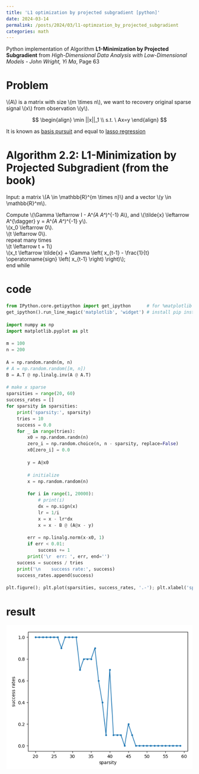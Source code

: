 ```yaml
---
title: 'L1 optimization by projected subgradient [python]'
date: 2024-03-14
permalink: /posts/2024/03/l1-optimzation_by_projected_subgradient
categories: math
---
```


Python implementation of Algorithm **L1-Minimization by Projected Subgradient** from *High-Dimensional Data Analysis with Low-Dimensional Models - John Wright, Yi Ma*, Page 63

# Problem

\\(A\\) is a matrix with size \\(m \times n\\), we want to recovery original sparse signal \\(x\\) from observation \\(y\\).

$$
\begin{align}
\min ||x||_1 \\
s.t. \  Ax=y 
\end{align}
$$

It is known as [basis pursuit](https://en.wikipedia.org/wiki/Basis_pursuit) and equal to [lasso regression](https://en.wikipedia.org/wiki/Lasso_(statistics))

# Algorithm 2.2: L1-Minimization by Projected Subgradient (from the book)


Input: a matrix \\(A \in \mathbb{R}^{m \times n}\\) and a vector \\(y \in \mathbb{R}^m\\).

Compute \\(\Gamma \leftarrow I - A^*(A A^*)^{-1} A\\), and \\(\tilde{x} \leftarrow A^{\dagger} y = A^*(A A^*)^{-1} y\\).  
\\(x_0 \leftarrow 0\\).  
\\(t \leftarrow 0\\).  
repeat many times  
\\(t \leftarrow t + 1\\)  
\\(x_t \leftarrow \tilde{x} + \Gamma \left( x_{t-1} - \frac{1}{t} \operatorname{sign} \left( x_{t-1} \right) \right)\\);  
end while

<!-- 
original latex: 

Input: a matrix A \in \mathbb{R}^{m \times n} and a vector y \in \mathbb{R}^m.   
Compute \Gamma \leftarrow I - A^*(A A^*)^{-1} A, and \tilde{x} \leftarrow A^{\dagger} y = A^*(A A^*)^{-1} y.  
x_0 \leftarrow 0.  
t \leftarrow 0.  
repeat many times  
t \leftarrow t + 1  
x_t \leftarrow \tilde{x} + \Gamma \left( x_{t-1} - \frac{1}{t} \operatorname{sign} \left( x_{t-1} \right) \right) ;  
end while 
采用MathJax语法重写此段，输出源码。注意每一行需要能正确的显示，而不是全部显示在一行中 -->

# code

```python
from IPython.core.getipython import get_ipython      # for %matplotlib
get_ipython().run_line_magic('matplotlib', 'widget') # install pip install ipympl 

import numpy as np
import matplotlib.pyplot as plt

m = 100
n = 200

A = np.random.randn(m, n)
# A = np.random.random([m, n])
B = A.T @ np.linalg.inv(A @ A.T)

# make x sparse
sparsities = range(20, 60)
success_rates = []
for sparsity in sparsities:
    print('sparsity:', sparsity)
    tries = 10
    success = 0.0
    for _ in range(tries):
        x0 = np.random.randn(n)
        zero_i = np.random.choice(n, n - sparsity, replace=False)
        x0[zero_i] = 0.0

        y = A@x0

        # initialize
        x = np.random.random(n)

        for i in range(1, 20000):
            # print(i)
            dx = np.sign(x)
            lr = 1/i
            x = x - lr*dx
            x = x - B @ (A@x - y)

        err = np.linalg.norm(x-x0, 1)
        if err < 0.01:
            success += 1
        print('\r  err: ', err, end='')
    success = success / tries
    print('\n    success rate:', success)
    success_rates.append(success)

plt.figure(); plt.plot(sparsities, success_rates, '.-'); plt.xlabel('sparsity'); plt.ylabel('success rates')

```

# result

![L1 phase transition curve](/images/blogs/2024/03/l1-optimzation_by_projected_subgradient/transition.png)


